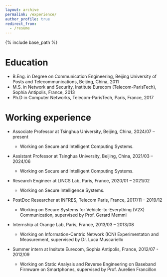 ```yaml
---
layout: archive
permalink: /experience/
author_profile: true
redirect_from:
  - /resume
---
```


{% include base_path %}

Education
======
* B.Eng. in Degree on Communication Engineering, Beijing University of Posts and Telecommunications, Beijing, China, 2011
* M.S. in Network and Security, Institute Eurecom (Telecom-ParisTech), Sophia Antipolis, France, 2013
* Ph.D in Computer Networks, Telecom-ParisTech, Paris, France, 2017

Working experience
======
* Associate Professor at Tsinghua University, Beijing, China, 2024/07 – present 
  * Working on Secure and Intelligent Computing Systems.

* Assistant Professor at Tsinghua University, Beijing, China, 2021/03 – 2024/06
  * Working on Secure and Intelligent Computing Systems.

* Research Engineer at LINCS Lab, Paris, France, 2020/01 – 2021/02 
  * Working on Secure Intelligence Systems.

* PostDoc Researcher at INFRES, Telecom Paris, France, 2017/11 – 2019/12 
  * Working on Secure Systems for Vehicle-to-Everything (V2X) Communication, supervised by Prof. Gerard Memmi

* Internship at Orange Lab, Paris, France, 2013/03 – 2013/08
  * Working on Information-Centric Network (ICN) Experimentaton and Measurement, supervised by Dr. Luca Muscariello

* Summer intern at Insitute Eurecom, Sophia Antipolis, France, 2012/07 - 2012/09
  * Working on Static Analysis and Reverse Engineering on Baseband Firmware on Smartphones, supervised by Prof. Aurelien Francillon
